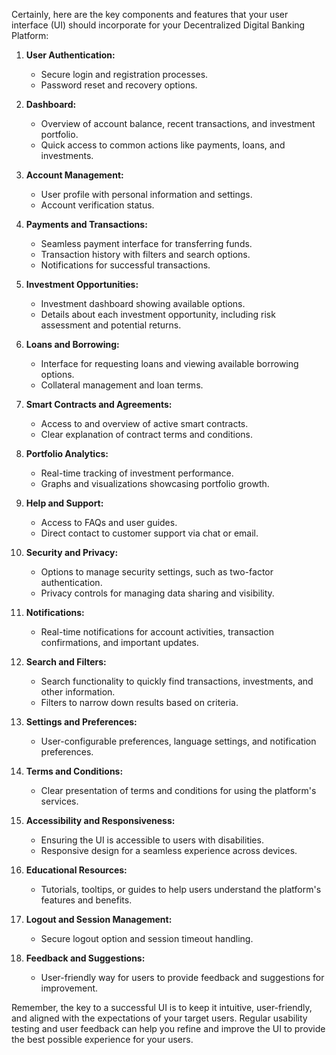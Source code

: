 Certainly, here are the key components and features that your user interface (UI) should incorporate for your Decentralized Digital Banking Platform:

1. **User Authentication:**
   - Secure login and registration processes.
   - Password reset and recovery options.

2. **Dashboard:**
   - Overview of account balance, recent transactions, and investment portfolio.
   - Quick access to common actions like payments, loans, and investments.

3. **Account Management:**
   - User profile with personal information and settings.
   - Account verification status.

4. **Payments and Transactions:**
   - Seamless payment interface for transferring funds.
   - Transaction history with filters and search options.
   - Notifications for successful transactions.

5. **Investment Opportunities:**
   - Investment dashboard showing available options.
   - Details about each investment opportunity, including risk assessment and potential returns.

6. **Loans and Borrowing:**
   - Interface for requesting loans and viewing available borrowing options.
   - Collateral management and loan terms.

7. **Smart Contracts and Agreements:**
   - Access to and overview of active smart contracts.
   - Clear explanation of contract terms and conditions.

8. **Portfolio Analytics:**
   - Real-time tracking of investment performance.
   - Graphs and visualizations showcasing portfolio growth.

9. **Help and Support:**
   - Access to FAQs and user guides.
   - Direct contact to customer support via chat or email.

10. **Security and Privacy:**
    - Options to manage security settings, such as two-factor authentication.
    - Privacy controls for managing data sharing and visibility.

11. **Notifications:**
    - Real-time notifications for account activities, transaction confirmations, and important updates.

12. **Search and Filters:**
    - Search functionality to quickly find transactions, investments, and other information.
    - Filters to narrow down results based on criteria.

13. **Settings and Preferences:**
    - User-configurable preferences, language settings, and notification preferences.

14. **Terms and Conditions:**
    - Clear presentation of terms and conditions for using the platform's services.

15. **Accessibility and Responsiveness:**
    - Ensuring the UI is accessible to users with disabilities.
    - Responsive design for a seamless experience across devices.

16. **Educational Resources:**
    - Tutorials, tooltips, or guides to help users understand the platform's features and benefits.

17. **Logout and Session Management:**
    - Secure logout option and session timeout handling.

18. **Feedback and Suggestions:**
    - User-friendly way for users to provide feedback and suggestions for improvement.

Remember, the key to a successful UI is to keep it intuitive, user-friendly, and aligned with the expectations of your target users. Regular usability testing and user feedback can help you refine and improve the UI to provide the best possible experience for your users.
